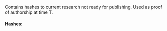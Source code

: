 Contains hashes to current research not ready for publishing. Used as proof of authorship at time T.

#### Hashes:
